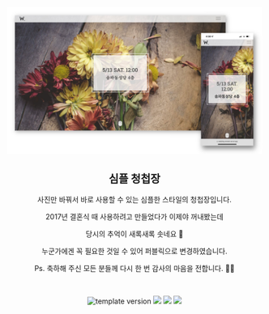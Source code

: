

<br/>
<p align="middle">
  <img src="./images/screenshot.jpg"/>
</p>
<h2 align="middle">심플 청첩장</h2>
<p align="middle">사진만 바꿔서 바로 사용할 수 있는 심플한 스타일의 청첩장입니다.</p>
<p align="middle">2017년 결혼식 때 사용하려고 만들었다가 이제야 꺼내봤는데</p>
<p align="middle">당시의 추억이 새록새록 솟네요 🤗</p>
<p align="middle">누군가에겐 꼭 필요한 것일 수 있어 퍼블릭으로 변경하였습니다.</p>
<p align="middle">Ps. 축하해 주신 모든 분들께 다시 한 번 감사의 마음을 전합니다. 🙏🏻</p>

<br />
<p align="middle">
  <img src="https://img.shields.io/badge/version-1.0.0-blue?style=flat-square" alt="template version"/>
  <img src="https://img.shields.io/badge/language-html-red.svg?style=flat-square"/>
  <img src="https://img.shields.io/badge/language-css-blue.svg?style=flat-square"/>
  <img src="https://img.shields.io/badge/language-js-yellow.svg?style=flat-square"/>
  <a href="https://github.com/blackcoffee-study/js-lv1-book-manual/blob/main/LICENSE" target="_blank">
  </a>
</p>

<br/>
